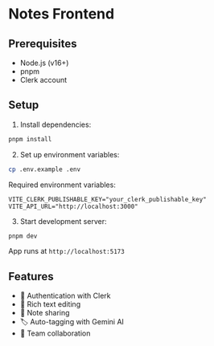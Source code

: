 # Notes Frontend

## Prerequisites
- Node.js (v16+)
- pnpm
- Clerk account

## Setup

1. Install dependencies:
```bash
pnpm install
```

2. Set up environment variables:
```bash
cp .env.example .env
```

Required environment variables:
```env
VITE_CLERK_PUBLISHABLE_KEY="your_clerk_publishable_key"
VITE_API_URL="http://localhost:3000"
```

3. Start development server:
```bash
pnpm dev
```

App runs at `http://localhost:5173`

## Features
- 🔐 Authentication with Clerk
- 📝 Rich text editing
- 🤝 Note sharing
- 🏷️ Auto-tagging with Gemini AI
- 👥 Team collaboration
